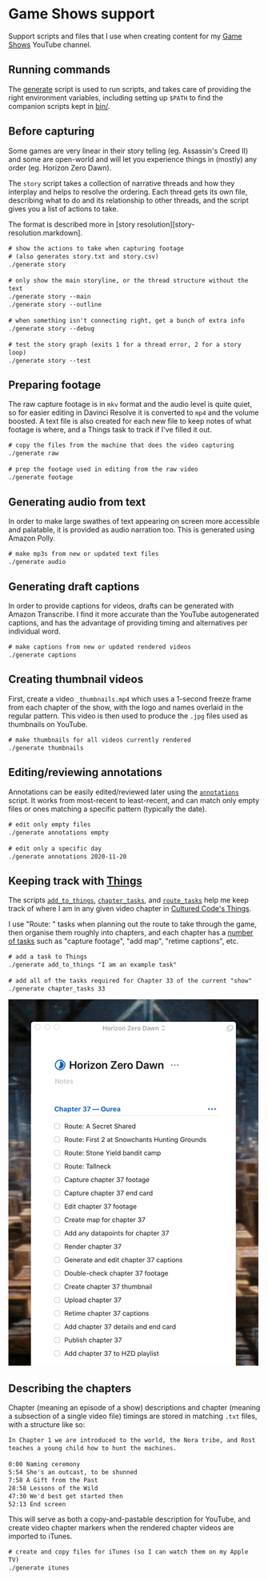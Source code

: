 Game Shows support
==================

Support scripts and files that I use when creating content for my
[Game Shows][gs] YouTube channel.

[gs]: https://www.youtube.com/channel/UCI0KNfM-b2vXKPY4QwJ0_oQ


## Running commands

The [generate](generate) script is used to run scripts, and takes care
of providing the right environment variables, including setting up `$PATH`
to find the companion scripts kept in [bin/](bin).


## Before capturing

Some games are very linear in their story telling (eg. Assassin's Creed II)
and some are open-world and will let you experience things in (mostly) any
order (eg. Horizon Zero Dawn).

The `story` script takes a collection of narrative threads and how they
interplay and helps to resolve the ordering. Each thread gets its own file,
describing what to do and its relationship to other threads, and the script
gives you a list of actions to take.

The format is described more in [story resolution][story-resolution.markdown].

    # show the actions to take when capturing footage
    # (also generates story.txt and story.csv)
    ./generate story

    # only show the main storyline, or the thread structure without the text
    ./generate story --main
    ./generate story --outline

    # when something isn't connecting right, get a bunch of extra info
    ./generate story --debug

    # test the story graph (exits 1 for a thread error, 2 for a story loop)
    ./generate story --test


## Preparing footage

The raw capture footage is in `mkv` format and the audio level is quite quiet,
so for easier editing in Davinci Resolve it is converted to `mp4` and the
volume boosted. A text file is also created for each new file to keep notes of
what footage is where, and a Things task to track if I've filled it out.

    # copy the files from the machine that does the video capturing
    ./generate raw

    # prep the footage used in editing from the raw video
    ./generate footage


## Generating audio from text

In order to make large swathes of text appearing on screen more accessible
and palatable, it is provided as audio narration too. This is generated
using Amazon Polly.

    # make mp3s from new or updated text files
    ./generate audio


## Generating draft captions

In order to provide captions for videos, drafts can be generated with Amazon
Transcribe. I find it more accurate than the YouTube autogenerated captions,
and has the advantage of providing timing and alternatives per individual
word.

    # make captions from new or updated rendered videos
    ./generate captions


## Creating thumbnail videos

First, create a video `_thumbnails.mp4` which uses a 1-second freeze frame
from each chapter of the show, with the logo and names overlaid in the regular
pattern. This video is then used to produce the `.jpg` files used as thumbnails
on YouTube.

    # make thumbnails for all videos currently rendered
    ./generate thumbnails


## Editing/reviewing annotations

Annotations can be easily edited/reviewed later using the
[`annotations`](bin/annotations) script. It works from most-recent to
least-recent, and can match only empty files or ones matching a specific
pattern (typically the date).

    # edit only empty files
    ./generate annotations empty

    # edit only a specific day
    ./generate annotations 2020-11-20


## Keeping track with [Things][th]

The scripts [`add_to_things`](bin/add_to_things), 
[`chapter_tasks`](bin/chapter_tasks),
and [`route_tasks`](bin/route_tasks)
help me keep track of where I am in any given video chapter in 
[Cultured Code's Things][th].

I use "Route: " tasks when planning out the route to take through the game,
then organise them roughly into chapters, and each chapter has a
[number of tasks](Horizon%20Zero%20Dawn/things.tasks)
such as "capture footage",
"add map", "retime captions", etc.

    # add a task to Things
    ./generate add_to_things "I am an example task"

    # add all of the tasks required for Chapter 33 of the current "show"
    ./generate chapter_tasks 33

![Example chapter in Things](chapter.png)

[th]: http://culturedcode.com/things/


## Describing the chapters

Chapter (meaning an episode of a show) descriptions and chapter (meaning a
subsection of a single video file) timings are stored in matching `.txt`
files, with a structure like so:

    In Chapter 1 we are introduced to the world, the Nora tribe, and Rost
    teaches a young child how to hunt the machines.

    0:00 Naming ceremony
    5:54 She's an outcast, to be shunned
    7:58 A Gift from the Past
    28:58 Lessons of the Wild
    47:30 We'd best get started then
    52:13 End screen

This will serve as both a copy-and-pastable description for YouTube, and
create video chapter markers when the rendered chapter videos are imported to
iTunes.

    # create and copy files for iTunes (so I can watch them on my Apple TV)
    ./generate itunes

